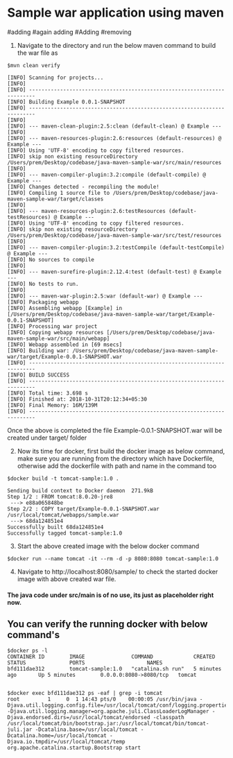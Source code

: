 # Sample war application using maven 
#adding
#again adding
#Adding #removing
1. Navigate to the directory and run the below maven command to build the war file as
```
$mvn clean verify

[INFO] Scanning for projects...
[INFO]                                                                         
[INFO] ------------------------------------------------------------------------
[INFO] Building Example 0.0.1-SNAPSHOT
[INFO] ------------------------------------------------------------------------
[INFO] 
[INFO] --- maven-clean-plugin:2.5:clean (default-clean) @ Example ---
[INFO] 
[INFO] --- maven-resources-plugin:2.6:resources (default-resources) @ Example ---
[INFO] Using 'UTF-8' encoding to copy filtered resources.
[INFO] skip non existing resourceDirectory /Users/prem/Desktop/codebase/java-maven-sample-war/src/main/resources
[INFO] 
[INFO] --- maven-compiler-plugin:3.2:compile (default-compile) @ Example ---
[INFO] Changes detected - recompiling the module!
[INFO] Compiling 1 source file to /Users/prem/Desktop/codebase/java-maven-sample-war/target/classes
[INFO] 
[INFO] --- maven-resources-plugin:2.6:testResources (default-testResources) @ Example ---
[INFO] Using 'UTF-8' encoding to copy filtered resources.
[INFO] skip non existing resourceDirectory /Users/prem/Desktop/codebase/java-maven-sample-war/src/test/resources
[INFO] 
[INFO] --- maven-compiler-plugin:3.2:testCompile (default-testCompile) @ Example ---
[INFO] No sources to compile
[INFO] 
[INFO] --- maven-surefire-plugin:2.12.4:test (default-test) @ Example ---
[INFO] No tests to run.
[INFO] 
[INFO] --- maven-war-plugin:2.5:war (default-war) @ Example ---
[INFO] Packaging webapp
[INFO] Assembling webapp [Example] in [/Users/prem/Desktop/codebase/java-maven-sample-war/target/Example-0.0.1-SNAPSHOT]
[INFO] Processing war project
[INFO] Copying webapp resources [/Users/prem/Desktop/codebase/java-maven-sample-war/src/main/webapp]
[INFO] Webapp assembled in [69 msecs]
[INFO] Building war: /Users/prem/Desktop/codebase/java-maven-sample-war/target/Example-0.0.1-SNAPSHOT.war
[INFO] ------------------------------------------------------------------------
[INFO] BUILD SUCCESS
[INFO] ------------------------------------------------------------------------
[INFO] Total time: 3.698 s
[INFO] Finished at: 2018-10-31T20:12:34+05:30
[INFO] Final Memory: 16M/139M
[INFO] ------------------------------------------------------------------------
```
Once the above is completed the file Example-0.0.1-SNAPSHOT.war will be created under target/ folder

2. Now its time for docker, first build the docker image as below command, make sure you are running from the directory which have Dockerfile, otherwise add the dockerfile with path and name in the command too
```
$docker build -t tomcat-sample:1.0 .

Sending build context to Docker daemon  271.9kB
Step 1/2 : FROM tomcat:8.0.20-jre8
 ---> e88a065848be
Step 2/2 : COPY target/Example-0.0.1-SNAPSHOT.war /usr/local/tomcat/webapps/sample.war
 ---> 68da124851e4
Successfully built 68da124851e4
Successfully tagged tomcat-sample:1.0
```
3. Start the above created image with the below docker command
```
$docker run --name tomcat -it --rm -d -p 8080:8080 tomcat-sample:1.0
```
4. Navigate to http://localhost:8080/sample/ to check the started docker image with above created war file.

#### The java code under src/main is of no use, its just as placeholder right now.

## You can verify the running docker with below command's
```
$docker ps -l
CONTAINER ID        IMAGE               COMMAND             CREATED             STATUS              PORTS                    NAMES
bfd111dae312        tomcat-sample:1.0   "catalina.sh run"   5 minutes ago       Up 5 minutes        0.0.0.0:8080->8080/tcp   tomcat


$docker exec bfd111dae312 ps -eaf | grep -i tomcat
root         1     0  1 14:43 pts/0    00:00:05 /usr/bin/java -Djava.util.logging.config.file=/usr/local/tomcat/conf/logging.properties -Djava.util.logging.manager=org.apache.juli.ClassLoaderLogManager -Djava.endorsed.dirs=/usr/local/tomcat/endorsed -classpath /usr/local/tomcat/bin/bootstrap.jar:/usr/local/tomcat/bin/tomcat-juli.jar -Dcatalina.base=/usr/local/tomcat -Dcatalina.home=/usr/local/tomcat -Djava.io.tmpdir=/usr/local/tomcat/temp org.apache.catalina.startup.Bootstrap start

```
